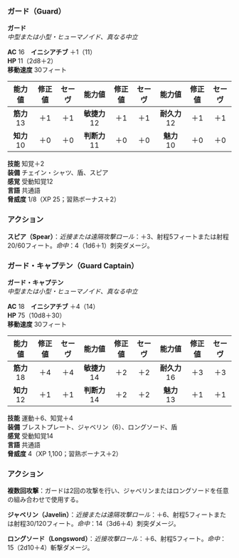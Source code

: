### ガード（Guard）

**ガード**  
*中型または小型・ヒューマノイド、真なる中立*

**AC** 16　**イニシアチブ** ＋1（11）  
**HP** 11（2d8＋2）  
**移動速度** 30フィート

| 能力値 | 修正値 | セーヴ | 能力値 | 修正値 | セーヴ | 能力値 | 修正値 | セーヴ |
|:---:|:---:|:---:|:---:|:---:|:---:|:---:|:---:|:---:|
| **筋力** 13 | ＋1 | ＋1 | **敏捷力** 12 | ＋1 | ＋1 | **耐久力** 12 | ＋1 | ＋1 |
| **知力** 10 | ＋0 | ＋0 | **判断力** 11 | ＋0 | ＋0 | **魅力** 10 | ＋0 | ＋0 |

**技能** 知覚＋2  
**装備** チェイン・シャツ、盾、スピア  
**感覚** 受動知覚12  
**言語** 共通語  
**脅威度** 1/8（XP 25；習熟ボーナス＋2）

### アクション
**スピア（Spear）**：*近接または遠隔攻撃ロール*：＋3、射程5フィートまたは射程20/60フィート。*命中*：4（1d6＋1）刺突ダメージ。

### ガード・キャプテン（Guard Captain）

**ガード・キャプテン**  
*中型または小型・ヒューマノイド、真なる中立*

**AC** 18　**イニシアチブ** ＋4（14）  
**HP** 75（10d8＋30）  
**移動速度** 30フィート

| 能力値 | 修正値 | セーヴ | 能力値 | 修正値 | セーヴ | 能力値 | 修正値 | セーヴ |
|:---:|:---:|:---:|:---:|:---:|:---:|:---:|:---:|:---:|
| **筋力** 18 | ＋4 | ＋4 | **敏捷力** 14 | ＋2 | ＋2 | **耐久力** 16 | ＋3 | ＋3 |
| **知力** 12 | ＋1 | ＋1 | **判断力** 14 | ＋2 | ＋2 | **魅力** 13 | ＋1 | ＋1 |

**技能** 運動＋6、知覚＋4  
**装備** ブレストプレート、ジャベリン（6）、ロングソード、盾  
**感覚** 受動知覚14  
**言語** 共通語  
**脅威度** 4（XP 1,100；習熟ボーナス＋2）

### アクション
**複数回攻撃**：ガードは2回の攻撃を行い、ジャベリンまたはロングソードを任意の組み合わせで使用する。

**ジャベリン（Javelin）**：*近接または遠隔攻撃ロール*：＋6、射程5フィートまたは射程30/120フィート。*命中*：14（3d6＋4）刺突ダメージ。

**ロングソード（Longsword）**：*近接攻撃ロール*：＋6、射程5フィート。*命中*：15（2d10＋4）斬撃ダメージ。